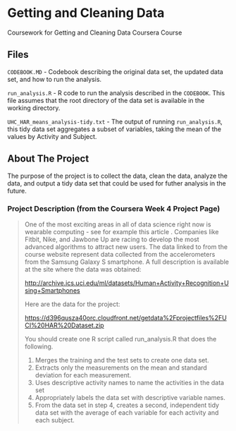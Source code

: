 # Getting and Cleaning Data
Coursework for Getting and Cleaning Data Coursera Course

## Files
`CODEBOOK.MD` - Codebook describing the original data set, the updated data set, and how to run the analysis.

`run_analysis.R` - R code to run the analysis described in the `CODEBOOK`.  This file assumes that the root directory of the data set is available in the working directory.

`UHC_HAR_means_analysis-tidy.txt` - The output of running `run_analysis.R`, this tidy data set aggregates a subset of variables, taking the mean of the values by Activity and Subject.

## About The Project
The purpose of the project is to collect the data, clean the data, analyze the data, and output a tidy data set that could be used for futher analysis in the future.

### Project Description (from the Coursera Week 4 Project Page)

>One of the most exciting areas in all of data science right now is wearable computing - see for example this article . Companies like Fitbit, Nike, and Jawbone Up are racing to develop the most advanced algorithms to attract new users. The data linked to from the course website represent data collected from the accelerometers from the Samsung Galaxy S smartphone. A full description is available at the site where the data was obtained:
>
>http://archive.ics.uci.edu/ml/datasets/Human+Activity+Recognition+Using+Smartphones
>
>Here are the data for the project:
>
>https://d396qusza40orc.cloudfront.net/getdata%2Fprojectfiles%2FUCI%20HAR%20Dataset.zip
>
>You should create one R script called run_analysis.R that does the following.
>
>1. Merges the training and the test sets to create one data set.
>2. Extracts only the measurements on the mean and standard deviation for each measurement.
>3. Uses descriptive activity names to name the activities in the data set
>4. Appropriately labels the data set with descriptive variable names.
>5. From the data set in step 4, creates a second, independent tidy data set with the average of each variable for each activity and each subject.

